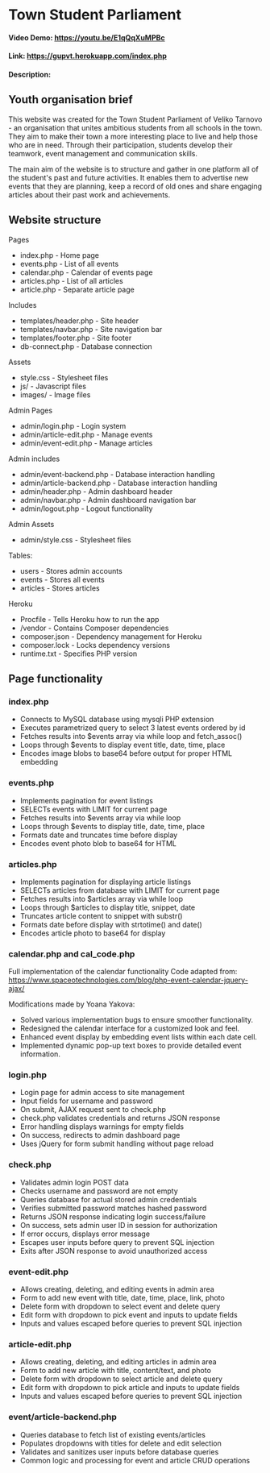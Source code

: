# Town Student Parliament 
#### Video Demo: https://youtu.be/E1qQqXuMPBc
#### Link: https://gupvt.herokuapp.com/index.php
#### Description:

## Youth organisation brief

This website was created for the Town Student Parliament of Veliko Tarnovo - an organisation that unites ambitious students from all schools in the town. They aim to make their town a more interesting place to live and help those who are in need. Through their participation, students develop their teamwork, event management and communication skills.

The main aim of the website is to structure and gather in one platform all of the student's past and future activities. It enables them to advertise new events that they are planning, keep a record of old ones and share engaging articles about their past work and achievements.

## Website structure

Pages
- index.php - Home page
- events.php - List of all events
- calendar.php - Calendar of events page
- articles.php - List of all articles
- article.php - Separate article page

Includes
- templates/header.php - Site header
- templates/navbar.php - Site navigation bar
- templates/footer.php - Site footer
- db-connect.php - Database connection

Assets
- style.css - Stylesheet files
- js/ - Javascript files
- images/ - Image files

Admin Pages
- admin/login.php - Login system
- admin/article-edit.php - Manage events
- admin/event-edit.php - Manage articles

Admin includes
- admin/event-backend.php - Database interaction handling
- admin/article-backend.php - Database interaction handling
- admin/header.php - Admin dashboard header
- admin/navbar.php - Admin dashboard navigation bar
- admin/logout.php - Logout functionality 

Admin Assets
- admin/style.css - Stylesheet files

Tables:
- users - Stores admin accounts
- events - Stores all events
- articles - Stores articles

Heroku
- Procfile - Tells Heroku how to run the app
- /vendor - Contains Composer dependencies
- composer.json - Dependency management for Heroku
- composer.lock - Locks dependency versions
- runtime.txt - Specifies PHP version

## Page functionality

### index.php

- Connects to MySQL database using mysqli PHP extension
- Executes parametrized query to select 3 latest events ordered by id
- Fetches results into $events array via while loop and fetch_assoc()
- Loops through $events to display event title, date, time, place
- Encodes image blobs to base64 before output for proper HTML embedding

### events.php

- Implements pagination for event listings
- SELECTs events with LIMIT for current page
- Fetches results into $events array via while loop
- Loops through $events to display title, date, time, place
- Formats date and truncates time before display
- Encodes event photo blob to base64 for HTML

### articles.php

- Implements pagination for displaying article listings
- SELECTs articles from database with LIMIT for current page
- Fetches results into $articles array via while loop
- Loops through $articles to display title, snippet, date
- Truncates article content to snippet with substr()
- Formats date before display with strtotime() and date()
- Encodes article photo to base64 for display

### calendar.php and cal_code.php

Full implementation of the calendar functionality
Code adapted from:
https://www.spaceotechnologies.com/blog/php-event-calendar-jquery-ajax/

Modifications made by Yoana Yakova:
- Solved various implementation bugs to ensure smoother functionality.
- Redesigned the calendar interface for a customized look and feel.
- Enhanced event display by embedding event lists within each date cell.
- Implemented dynamic pop-up text boxes to provide detailed event information.

### login.php

- Login page for admin access to site management
- Input fields for username and password
- On submit, AJAX request sent to check.php
- check.php validates credentials and returns JSON response
- Error handling displays warnings for empty fields
- On success, redirects to admin dashboard page
- Uses jQuery for form submit handling without page reload

### check.php

- Validates admin login POST data
- Checks username and password are not empty
- Queries database for actual stored admin credentials
- Verifies submitted password matches hashed password
- Returns JSON response indicating login success/failure
- On success, sets admin user ID in session for authorization
- If error occurs, displays error message
- Escapes user inputs before query to prevent SQL injection
- Exits after JSON response to avoid unauthorized access

### event-edit.php

- Allows creating, deleting, and editing events in admin area
- Form to add new event with title, date, time, place, link, photo
- Delete form with dropdown to select event and delete query
- Edit form with dropdown to pick event and inputs to update fields
- Inputs and values escaped before queries to prevent SQL injection

### article-edit.php

- Allows creating, deleting, and editing articles in admin area
- Form to add new article with title, content/text, and photo
- Delete form with dropdown to select article and delete query
- Edit form with dropdown to pick article and inputs to update fields
- Inputs and values escaped before queries to prevent SQL injection

### event/article-backend.php

- Queries database to fetch list of existing events/articles
- Populates dropdowns with titles for delete and edit selection
- Validates and sanitizes user inputs before database queries
- Common logic and processing for event and article CRUD operations
